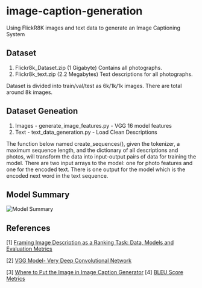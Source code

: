 # image-caption-generation
Using FlickR8K images and text data to generate an Image Captioning System

## Dataset 
1) Flickr8k_Dataset.zip (1 Gigabyte) Contains all photographs.
2) Flickr8k_text.zip (2.2 Megabytes) Text descriptions for all photographs.

Dataset is divided into train/val/test as 6k/1k/1k images. There are total around 8k images.

## Dataset Geneation
1) Images - generate_image_features.py - VGG 16 model features
2) Text   - text_data_generation.py - Load Clean Descriptions

The function below named create_sequences(), given the tokenizer, a maximum sequence length, and the dictionary of all descriptions and photos, will transform the data into input-output pairs of data for training the model. There are two input arrays to the model: one for photo features and one for the encoded text. There is one output for the model which is the encoded next word in the text sequence.

## Model Summary

![Model Summary](https://user-images.githubusercontent.com/22872200/43551973-92bdc306-9606-11e8-978e-4610ffcb1cbf.png)

## References
[1] [Framing Image Description as a Ranking Task: Data, Models and Evaluation Metrics](https://jair.org/index.php/jair/article/view/10833/25854)

[2] [VGG Model- Very Deep Convolutional Network](http://www.robots.ox.ac.uk/~vgg/research/very_deep/)

[3] [Where to Put the Image in Image Caption Generator](https://arxiv.org/pdf/1703.09137.pdf)
[4] [BLEU Score Metrics](http://www.nltk.org/api/nltk.translate.html)

